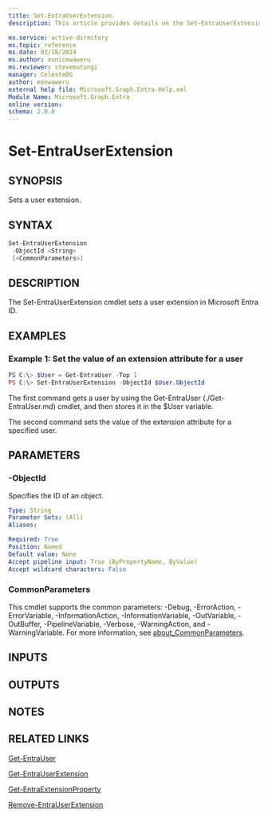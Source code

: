 ```yaml
---
title: Set-EntraUserExtension.
description: This article provides details on the Set-EntraUserExtension command.

ms.service: active-directory
ms.topic: reference
ms.date: 03/18/2024
ms.author: eunicewaweru
ms.reviewer: stevemutungi
manager: CelesteDG
author: msewaweru
external help file: Microsoft.Graph.Entra-Help.xml
Module Name: Microsoft.Graph.Entra
online version:
schema: 2.0.0
---
```


# Set-EntraUserExtension

## SYNOPSIS
Sets a user extension.

## SYNTAX

```powershell
Set-EntraUserExtension
 -ObjectId <String>
 [<CommonParameters>]
```

## DESCRIPTION
The Set-EntraUserExtension cmdlet sets a user extension in Microsoft Entra ID.

## EXAMPLES

### Example 1: Set the value of an extension attribute for a user
```powershell
PS C:\> $User = Get-EntraUser -Top 1
PS C:\> Set-EntraUserExtension -ObjectId $User.ObjectId 
```

The first command gets a user by using the Get-EntraUser (./Get-EntraUser.md) cmdlet, and then stores it in the $User variable.

The second command  sets the value of the extension attribute for a specified user.

## PARAMETERS

### -ObjectId
Specifies the ID of an object.

```yaml
Type: String
Parameter Sets: (All)
Aliases:

Required: True
Position: Named
Default value: None
Accept pipeline input: True (ByPropertyName, ByValue)
Accept wildcard characters: False
```

### CommonParameters
This cmdlet supports the common parameters: -Debug, -ErrorAction, -ErrorVariable, -InformationAction, -InformationVariable, -OutVariable, -OutBuffer, -PipelineVariable, -Verbose, -WarningAction, and -WarningVariable. For more information, see [about_CommonParameters](https://go.microsoft.com/fwlink/?LinkID=113216).

## INPUTS

## OUTPUTS

## NOTES

## RELATED LINKS

[Get-EntraUser](Get-EntraUser.md)

[Get-EntraUserExtension](Get-EntraUserExtension.md)

[Get-EntraExtensionProperty](Get-EntraExtensionProperty.md)

[Remove-EntraUserExtension](Remove-EntraUserExtension.md)

